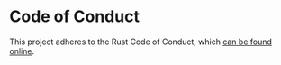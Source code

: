 # Code of Conduct

This project adheres to the Rust Code of Conduct, which [can be found online](https://www.rust-lang.org/conduct.html).
